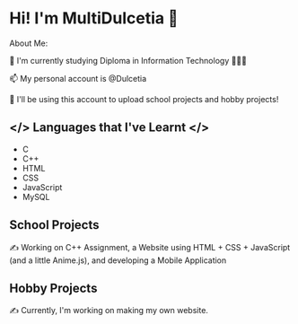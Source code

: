 # Hi! I'm MultiDulcetia 👋

About Me:

🌱 I'm currently studying Diploma in Information Technology 👨🏻‍💻

📫 My personal account is @Dulcetia

🔭 I'll be using this account to upload school projects and hobby projects!

## </> Languages that I've Learnt </>
- C
- C++
- HTML
- CSS
- JavaScript
- MySQL

## School Projects

✍️ Working on C++ Assignment, a Website using HTML + CSS + JavaScript (and a little Anime.js), and developing a Mobile Application

## Hobby Projects

✍️ Currently, I'm working on making my own website.
